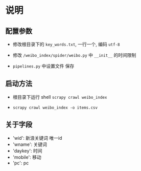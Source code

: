 # 说明

## 配置参数

- 修改根目录下的 `key_words.txt`, 一行一个, 编码 `utf-8`

- 修改 `/weibo_index/spider/weibo.py` 中 `__init__` 的时间限制

- `pipelines.py` 中设置文件 保存

## 启动方法

- 根目录下运行 shell `scrapy crawl weibo_index`

- `scrapy crawl weibo_index -o items.csv`

## 关于字段

* 'wid': 新浪关键词 唯一id
* 'wname': 关键词
* 'daykey': 时间
* 'mobile': 移动
* 'pc': pc
